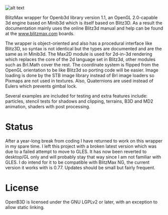 ![alt text](https://raw.githubusercontent.com/markcwm/openb3d.mod/examples/media/openb3d_logo_512.png)

BlitzMax wrapper for Openb3d library version 1.1, an OpenGL 2.0-capable 3d engine based on Minib3d which is itself based on Blitz3D. As a result the documentation mainly uses the online Blitz3d manual and help can be found at the www.blitzmax.com boards.

The wrapper is object-oriented and also has a procedural interface like Blitz3D, so syntax is not identical but the types are documented and are the same as in Minib3d. The Max2D module is used for 2d-in-3d rendering which replaces the core of the 2d language set in Blitz3d, other modules such as Brl.Math cover the rest. The coordinate system is flipped from the OpenGL orientation to be like Blitz3d so porting code will be easier. Image loading is done by the STB image library instead of Brl image loaders so Pixmaps are not used in textures. Also, Quaternions are used instead of Eulers which prevents gimbal lock.

Several examples are included for testing and extra features include: particles, stencil tests for shadows and clipping, terrains, B3D and MD2 animation, shaders with post processing.

Status
======

After a year-long break from coding I have returned to work on this wrapper in my spare time. I left this project with a broken latest version which was due to a failed attempt to move to GLES. It has now been reverted to desktop/GL only and will probably stay that way since I am not familiar with GLES. I do intend for it to be compatible with BlitzMax NG, the current version it works with is 0.77. Updates should be small but fairly frequent.

License
=======

OpenB3D is licensed under the GNU LGPLv2 or later, with an exception to allow static linking.

